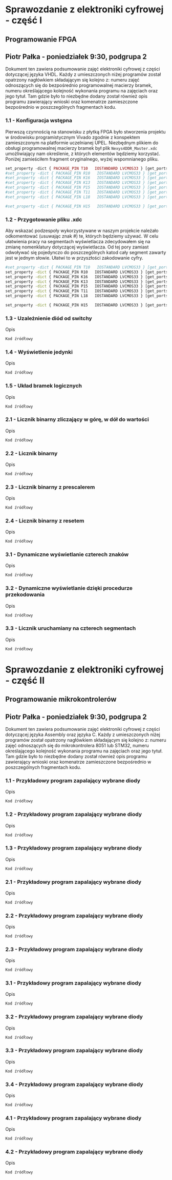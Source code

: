 # Sprawozdanie z elektroniki cyfrowej - część I
## Programowanie FPGA

## Piotr Pałka - poniedziałek 9:30, podgrupa 2
Dokument ten zawiera podsumowanie zajęć elektroniki cyfrowej z części dotyczącej języka VHDL. Każdy z umieszczonych niżej programów został opatrzony nagłówkiem składającym się kolejno z: numeru zajęć odnoszących się do bezpośrednio programowalnej macierzy bramek, numeru określającego kolejność wykonania programu na zajęciach oraz jego tytuł. Tam gdzie było to niezbędne dodany został również opis programu zawierający wnioski oraz komenatrze zamieszczone bezpośrednio w poszczególnych fragmentach kodu.

### 1.1 - Konfiguracja wstępna
Pierwszą czynnością na stanowisku z płytką FPGA było stworzenia projektu w środowisku programistycznym Vivado zgodnie z konspektem zamieszczonym na platformie uczelnianej UPEL. Niezbędnym plikiem do obsługi programowalnej macierzy bramek był plik `Nexys4DDR_Master.xdc` umożliwiający nam określenie, z których elementów będziemy korzystać. Poniżej zamieściłem fragment oryginalnego, wyżej wspomnianego pliku.
```php
set_property -dict { PACKAGE_PIN T10   IOSTANDARD LVCMOS33 } [get_ports { CA }]; #IO_L24N_T3_A00_D16_14 Sch=ca
#set_property -dict { PACKAGE_PIN R10   IOSTANDARD LVCMOS33 } [get_ports { CB }]; #IO_25_14 Sch=cb
#set_property -dict { PACKAGE_PIN K16   IOSTANDARD LVCMOS33 } [get_ports { CC }]; #IO_25_15 Sch=cc
#set_property -dict { PACKAGE_PIN K13   IOSTANDARD LVCMOS33 } [get_ports { CD }]; #IO_L17P_T2_A26_15 Sch=cd
#set_property -dict { PACKAGE_PIN P15   IOSTANDARD LVCMOS33 } [get_ports { CE }]; #IO_L13P_T2_MRCC_14 Sch=ce
#set_property -dict { PACKAGE_PIN T11   IOSTANDARD LVCMOS33 } [get_ports { CF }]; #IO_L19P_T3_A10_D26_14 Sch=cf
#set_property -dict { PACKAGE_PIN L18   IOSTANDARD LVCMOS33 } [get_ports { CG }]; #IO_L4P_T0_D04_14 Sch=cg

#set_property -dict { PACKAGE_PIN H15   IOSTANDARD LVCMOS33 } [get_ports { DP }]; #IO_L19N_T3_A21_VREF_15 Sch=dp
```
### 1.2 - Przygotowanie pliku .xdc
Aby wskazać podzespoły wykorzystywane w naszym projekcie należało odkomentować (usuwając znak #) te, których będziemy używać. W celu ułatwienia pracy na segmentach wyświetlacza zdecydowałem się na zmianę nomenklatury dotyczącej wyświetlacza. Od tej pory zamiast odwoływać się pojedynczo do poszczególnych katod cały segment zawarty jest w jednym słowie. Ułatwi to w przyszłości zakodowanie cyfry.
```bash
#set_property -dict { PACKAGE_PIN T10   IOSTANDARD LVCMOS33 } [get_ports { SEG[0] }]; #IO_L24N_T3_A00_D16_14 Sch=ca
set_property -dict { PACKAGE_PIN R10   IOSTANDARD LVCMOS33 } [get_ports { SEG[1] }]; #IO_25_14 Sch=cb
set_property -dict { PACKAGE_PIN K16   IOSTANDARD LVCMOS33 } [get_ports { SEG[2] }]; #IO_25_15 Sch=cc
set_property -dict { PACKAGE_PIN K13   IOSTANDARD LVCMOS33 } [get_ports { SEG[3] }]; #IO_L17P_T2_A26_15 Sch=cd
set_property -dict { PACKAGE_PIN P15   IOSTANDARD LVCMOS33 } [get_ports { SEG[4] }]; #IO_L13P_T2_MRCC_14 Sch=ce
set_property -dict { PACKAGE_PIN T11   IOSTANDARD LVCMOS33 } [get_ports { SEG[5] }]; #IO_L19P_T3_A10_D26_14 Sch=cf
set_property -dict { PACKAGE_PIN L18   IOSTANDARD LVCMOS33 } [get_ports { SEG[6] }]; #IO_L4P_T0_D04_14 Sch=cg

set_property -dict { PACKAGE_PIN H15   IOSTANDARD LVCMOS33 } [get_ports { SEG[7] }]; #IO_L19N_T3_A21_VREF_15 Sch=dp
```
### 1.3 - Uzależnienie diód od switchy
Opis
```vhdl
Kod źródłowy
```
### 1.4 - Wyświetlenie jedynki
Opis
```vhdl
Kod źródłowy
```
### 1.5 - Układ bramek logicznych
Opis
```vhdl
Kod źródłowy
```
### 2.1 - Licznik binarny zliczający w górę, w dół do wartości
Opis
```vhdl
Kod źródłowy
```
### 2.2 - Licznik binarny
Opis
```vhdl
Kod źródłowy
```
### 2.3 - Licznik binarny z prescalerem
Opis
```vhdl
Kod źródłowy
```
### 2.4 - Licznik binarny z resetem
Opis
```vhdl
Kod źródłowy
```
### 3.1 - Dynamiczne wyświetlanie czterech znaków
Opis
```vhdl
Kod źródłowy
```
### 3.2 - Dynamiczne wyświetlanie dzięki procedurze przekodowania
Opis
```vhdl
Kod źródłowy
```
### 3.3 - Licznik uruchamiany na czterech segmentach
Opis
```vhdl
Kod źródłowy
```
# Sprawozdanie z elektroniki cyfrowej - część II
## Programowanie mikrokontrolerów

## Piotr Pałka - poniedziałek 9:30, podgrupa 2
Dokument ten zawiera podsumowanie zajęć elektroniki cyfrowej z części dotyczącej języka Assembly oraz języka C. Każdy z umieszczonych niżej programów został opatrzony nagłówkiem składającym się kolejno z: numeru zajęć odnoszących się do mikrokontrolera 8051 lub STM32, numeru określającego kolejność wykonania programu na zajęciach oraz jego tytuł. Tam gdzie było to niezbędne dodany został również opis programu zawierający wnioski oraz komenatrze zamieszczone bezpośrednio w poszczególnych fragmentach kodu.

### 1.1 - Przykładowy program zapalający wybrane diody
Opis
```asm
Kod źródłowy
```

### 1.2 - Przykładowy program zapalający wybrane diody
Opis
```asm
Kod źródłowy
```

### 1.3 - Przykładowy program zapalający wybrane diody
Opis
```asm
Kod źródłowy
```

### 2.1 - Przykładowy program zapalający wybrane diody
Opis
```asm
Kod źródłowy
```

### 2.2 - Przykładowy program zapalający wybrane diody
Opis
```asm
Kod źródłowy
```

### 2.3 - Przykładowy program zapalający wybrane diody
Opis
```asm
Kod źródłowy
```

### 3.1 - Przykładowy program zapalający wybrane diody
Opis
```asm
Kod źródłowy
```

### 3.2 - Przykładowy program zapalający wybrane diody
Opis
```asm
Kod źródłowy
```

### 3.3 - Przykładowy program zapalający wybrane diody
Opis
```asm
Kod źródłowy
```

### 3.4 - Przykładowy program zapalający wybrane diody
Opis
```asm
Kod źródłowy
```

### 4.1 - Przykładowy program zapalający wybrane diody
Opis
```asm
Kod źródłowy
```

### 4.2 - Przykładowy program zapalający wybrane diody
Opis
```asm
Kod źródłowy
```